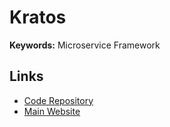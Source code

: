 # Kratos

**Keywords:** Microservice Framework

## Links

- [Code Repository](https://github.com/go-kratos/kratos)
- [Main Website](https://go-kratos.dev)
